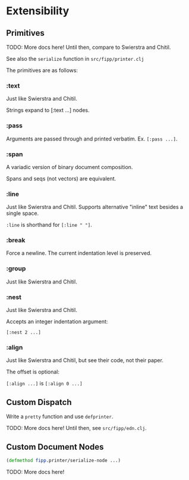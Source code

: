 # Extensibility

## Primitives

TODO: More docs here! Until then, compare to Swierstra and Chitil.

See also the `serialize` function in `src/fipp/printer.clj`

The primitives are as follows:

### :text

Just like Swierstra and Chitil.

Strings expand to [:text ...] nodes.

### :pass

Arguments are passed through and printed verbatim. Ex. `[:pass ...]`.

### :span

A variadic version of binary document composition.

Spans and seqs (not vectors) are equivalent.

### :line

Just like Swierstra and Chitil.
Supports alternative "inline" text besides a single space.

`:line` is shorthand for `[:line " "]`.

### :break

Force a newline. The current indentation level is preserved.

### :group

Just like Swierstra and Chitil.

### :nest

Just like Swierstra and Chitil.

Accepts an integer indentation argument:

`[:nest 2 ...]`

### :align

Just like Swierstra and Chitil, but see their code, not their paper.

The offset is optional:

`[:align ...]` is `[:align 0 ...]`


## Custom Dispatch

Write a `pretty` function and use `defprinter`.

TODO: More docs here!  Until then, see `src/fipp/edn.clj`.

## Custom Document Nodes

```clojure
(defmethod fipp.printer/serialize-node ...)
```

TODO: More docs here!
